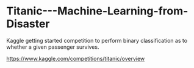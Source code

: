 # Titanic---Machine-Learning-from-Disaster

Kaggle getting started competition to perform binary classification as to whether a given passenger survives.

https://www.kaggle.com/competitions/titanic/overview
